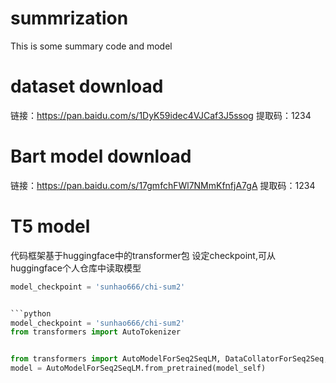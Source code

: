 # summrization
This is some summary code and model


# dataset download
链接：https://pan.baidu.com/s/1DyK59idec4VJCaf3J5ssog 
提取码：1234


# Bart model download
链接：https://pan.baidu.com/s/17gmfchFWl7NMmKfnfjA7gA 
提取码：1234

# T5 model
代码框架基于huggingface中的transformer包
设定checkpoint,可从huggingface个人仓库中读取模型

```python 
model_checkpoint = 'sunhao666/chi-sum2'


```python
model_checkpoint = 'sunhao666/chi-sum2'
from transformers import AutoTokenizer


from transformers import AutoModelForSeq2SeqLM, DataCollatorForSeq2Seq, Seq2SeqTrainingArguments, Seq2SeqTrainer
model = AutoModelForSeq2SeqLM.from_pretrained(model_self)
